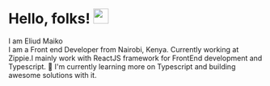 # Hello, folks! <img src="https://raw.githubusercontent.com/MartinHeinz/MartinHeinz/master/wave.gif" width="30px"> 
I am Eliud Maiko 
<br>I am a Front end Developer from Nairobi, Kenya. Currently working at Zippie.I mainly work with ReactJS  framework for FrontEnd development and Typescript. 🌱 I'm currently learning more on Typescript and building awesome solutions with it.<br><br>

